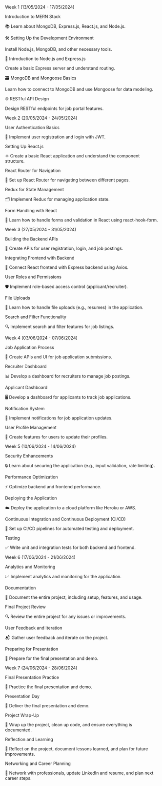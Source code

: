 Week 1 (13/05/2024 - 17/05/2024)

Introduction to MERN Stack

📚 Learn about MongoDB, Express.js, React.js, and Node.js.

🛠️ Setting Up the Development Environment

Install Node.js, MongoDB, and other necessary tools.

🚀 Introduction to Node.js and Express.js

Create a basic Express server and understand routing.

🗃️ MongoDB and Mongoose Basics

Learn how to connect to MongoDB and use Mongoose for data modeling.

🌐 RESTful API Design

Design RESTful endpoints for job portal features.

Week 2 (20/05/2024 - 24/05/2024)

User Authentication Basics

🔐 Implement user registration and login with JWT.

Setting Up React.js

⚛️ Create a basic React application and understand the component structure.

React Router for Navigation

🧭 Set up React Router for navigating between different pages.

Redux for State Management

🗂️ Implement Redux for managing application state.

Form Handling with React

📝 Learn how to handle forms and validation in React using react-hook-form.

Week 3 (27/05/2024 - 31/05/2024)

Building the Backend APIs

🔧 Create APIs for user registration, login, and job postings.

Integrating Frontend with Backend

🔗 Connect React frontend with Express backend using Axios.

User Roles and Permissions

🛡️ Implement role-based access control (applicant/recruiter).

File Uploads

📂 Learn how to handle file uploads (e.g., resumes) in the application.

Search and Filter Functionality

🔍 Implement search and filter features for job listings.

Week 4 (03/06/2024 - 07/06/2024)

Job Application Process

📄 Create APIs and UI for job application submissions.

Recruiter Dashboard

📊 Develop a dashboard for recruiters to manage job postings.

Applicant Dashboard

🖥️ Develop a dashboard for applicants to track job applications.

Notification System

🔔 Implement notifications for job application updates.

User Profile Management

👤 Create features for users to update their profiles.

Week 5 (10/06/2024 - 14/06/2024)

Security Enhancements

🔒 Learn about securing the application (e.g., input validation, rate limiting).

Performance Optimization

⚡ Optimize backend and frontend performance.

Deploying the Application

☁️ Deploy the application to a cloud platform like Heroku or AWS.

Continuous Integration and Continuous Deployment (CI/CD)

🔄 Set up CI/CD pipelines for automated testing and deployment.

Testing

✅ Write unit and integration tests for both backend and frontend.

Week 6 (17/06/2024 - 21/06/2024)

Analytics and Monitoring

📈 Implement analytics and monitoring for the application.

Documentation

📝 Document the entire project, including setup, features, and usage.

Final Project Review

🔍 Review the entire project for any issues or improvements.

User Feedback and Iteration

📬 Gather user feedback and iterate on the project.

Preparing for Presentation

🎤 Prepare for the final presentation and demo.

Week 7 (24/06/2024 - 28/06/2024)

Final Presentation Practice

🎯 Practice the final presentation and demo.

Presentation Day

📅 Deliver the final presentation and demo.

Project Wrap-Up

🧹 Wrap up the project, clean up code, and ensure everything is documented.

Reflection and Learning

🧠 Reflect on the project, document lessons learned, and plan for future improvements.

Networking and Career Planning

🤝 Network with professionals, update LinkedIn and resume, and plan next career steps.
